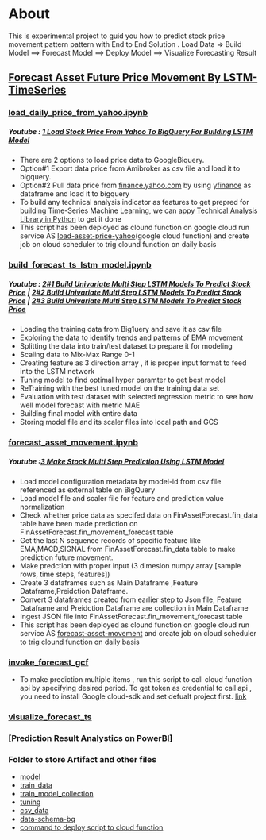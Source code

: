 # About
This is experimental project to guid you how to predict stock price movement pattern pattern with End to End Solution .
Load Data => Build Model ==> Forecast Model ==> Deploy Model ==> Visualize Forecasting Result

## [Forecast Asset Future Price Movement By LSTM-TimeSeries](https://github.com/technqvi/TimeSeriesML-FinMarket/tree/main/forecast-asset)
### [load_daily_price_from_yahoo.ipynb](https://github.com/technqvi/TimeSeriesML-FinMarket/blob/main/forecast-asset/load_daily_price_from_yahoo.ipynb)
##### Youtube : [1 Load Stock Price From Yahoo To BigQuery For Building LSTM Model](https://www.youtube.com/watch?v=jaPpyopNFPA&feature=youtu.be)
* There are 2 options to load price data to GoogleBiquery.
* Option#1 Export data price from Amibroker as csv file and load it to bigquery.
* Option#2 Pull data price from [finance.yahoo.com](https://finance.yahoo.com/) by using [yfinance](https://github.com/ranaroussi/yfinance) as dataframe and load it to bigquery 
* To build any technical analysis indicator as features to get prepred for building Time-Series Machine Learning, we can appy [Technical Analysis Library in Python](https://technical-analysis-library-in-python.readthedocs.io/en/latest/) to get it done 
* This script has been deployed as clound function on google cloud run service AS [load-asset-price-yahoo](https://github.com/technqvi/TimeSeriesML-FinMarket/blob/main/forecast-asset/load_daily_price_from_yahoo.ipynb)(google cloud function) and create job on cloud scheduler to trig clound function on daily basis

### [build_forecast_ts_lstm_model.ipynb](https://github.com/technqvi/TimeSeriesML-FinMarket/blob/main/forecast-asset%20-price-movement-LSTM-TimeSeries/build_forecast_ts_lstm_model.ipynb)
##### Youtube :  [2#1 Build Univariate Multi Step LSTM Models To Predict Stock Price](https://www.youtube.com/watch?v=O8p2cteVTSs&feature=youtu.be) | [2#2 Build Univariate Multi Step LSTM Models To Predict Stock Price](https://youtu.be/_bVOFtHC2yQ) |  [2#3 Build Univariate Multi Step LSTM Models To Predict Stock Price](https://www.youtube.com/watch?v=8idQEuBFLfw&feature=youtu.be)
* Loading the training data from Big1uery  and save it as   csv file
* Exploring the data to identify trends and patterns of EMA movement
* Splitting the data  into train/test dataset to prepare it for modeling
* Scaling  data to Mix-Max Range 0-1
* Creating feature  as 3 direction array , it is proper input format to feed into the LSTM network 
* Tuning model to find optimal hyper paramter to get best model
* ReTraining with the best tuned model on the training data set
* Evaluation with test dataset with selected regression metric to see how well model forecast  with metric MAE 
* Building final model with entire data 
* Storing model file and its scaler files into local path and GCS


### [forecast_asset_movement.ipynb](https://github.com/technqvi/TimeSeriesML-FinMarket/blob/main/forecast-asset/forecast_asset_movement.ipynb)
##### Youtube :[3 Make Stock Multi Step Prediction Using LSTM Model](https://www.youtube.com/watch?v=8DlACgKslSE)
* Load model configuration metadata by model-id from csv file referenced as external table on BigQuery
* Load model file and scaler file for feature and prediction value normalization
* Check whether price data as specifed data on FinAssetForecast.fin_data table have been made prediction on FinAssetForecast.fin_movement_forecast table 
* Get the last N sequence records of specific feature like EMA,MACD,SIGNAL from FinAssetForecast.fin_data table to make prediction future  movement. 
* Make predction with proper input (3 dimesion numpy array  [sample rows, time steps, features])
* Create 3 dataframes such as Main Dataframe ,Feature Dataframe,Preidction Dataframe.
* Convert 3 dataframes created from earlier step to Json file, Feature Dataframe and Preidction Dataframe are collection in  Main Dataframe
* Ingest JSON file into FinAssetForecast.fin_movement_forecast table
* This script has been deployed as clound function on google cloud run service AS [forecast-asset-movement](https://github.com/technqvi/TimeSeriesML-FinMarket/tree/main/forecast-asset%20-price-movement-LSTM-TimeSeries/forecast-asset-movement) and create job on cloud scheduler to trig clound function on daily basis

### [invoke_forecast_gcf](https://github.com/technqvi/TimeSeriesML-FinMarket/blob/main/forecast-asset/invoke_forecast_gcf.ipynb)
* To make prediction multiple items , run this script to call cloud function api by specifying desired period.
  To get token as credential to call api , you need to  install Google cloud-sdk and set defualt project first. [link](https://cloud.google.com/sdk/docs/install)


### [visualize_forecast_ts](https://github.com/technqvi/TimeSeriesML-FinMarket/blob/main/forecast-asset/visualize_forecast_ts.ipynb)

###  [Prediction Result Analystics on PowerBI]

### Folder to store Artifact and other files
* [model](https://github.com/technqvi/TimeSeriesML-FinMarket/tree/main/forecast-asset/model)
* [train_data](https://github.com/technqvi/TimeSeriesML-FinMarket/tree/main/forecast-asset%20-price-movement-LSTM-TimeSeries/train_data)
* [train_model_collection](https://github.com/technqvi/TimeSeriesML-FinMarket/tree/main/forecast-asset%20-price-movement-LSTM-TimeSeries/train_model_collection)
* [tuning](https://github.com/technqvi/TimeSeriesML-FinMarket/tree/main/forecast-asset%20-price-movement-LSTM-TimeSeries/tuning)
* [csv_data](https://github.com/technqvi/TimeSeriesML-FinMarket/tree/main/forecast-asset%20-price-movement-LSTM-TimeSeries/csv_data)
* [data-schema-bq](https://github.com/technqvi/TimeSeriesML-FinMarket/tree/main/forecast-asset%20-price-movement-LSTM-TimeSeries/data-schema-bq)
* [command to deploy script to cloud function](https://github.com/technqvi/TimeSeriesML-FinMarket/blob/main/forecast-asset%20-price-movement-LSTM-TimeSeries/forecast-asset-deploy-function.txt)
